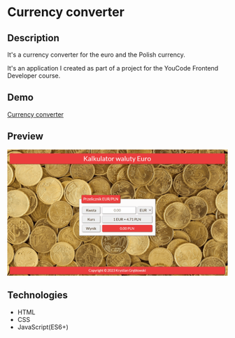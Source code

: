 # Currency converter

## Description

It's a currency converter for the euro and the Polish currency. 

It's an application I created as part of a project for the YouCode Frontend Developer course.

## Demo

[Currency converter](https://krystiangreblowski.github.io/currency-converter/)

## Preview

![Currency converter demo](images/demo.gif)

## Technologies
- HTML
- CSS
- JavaScript(ES6+)
